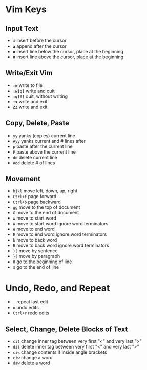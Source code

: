 # Vim Keys


## Input Text 
- **`i`**       insert before the cursor
- **`a`**       append after the cursor
- **`o`**       insert line below the cursor, place at the beginning
- **`O`**       insert line above the cursor, place at the beginning


## Write/Exit Vim
- **`:w`**      write to file
- **`:w[q]`**   write and quit
- **`:q[!]`**   quit, without writing
- **`:x`**      write and exit
- **`ZZ`**      write and exit

## Copy, Delete, Paste
- `yy`        yanks (copies) current line
- `#yy`       yanks current and # lines after
- `p`         paste after the current line
- `P`         paste above the current line
- `dd`        delete current line
- `#dd`       delete # of lines


## Movement
- `hjkl`    move left, down, up, right
- `Ctrl+f`  page forward
- `Ctrl+b`  page backward
- `gg`      move to the top of document
- `G`       move to the end of document
- `w`       move to start word
- `W`       move to start word ignore word terminators
- `e`       move to end word
- `E`       move to end word ignore word terminators
- `b`       move to back word
- `B`       move to back word ignore word terminators
- `)(`      move by sentence
- `}{`      move by paragraph
- `0`       go to the beginning of line
- `$`       go to the end of line


# Undo, Redo, and Repeat
- `.`       repeat last edit
- `u`       undo edits
- `Ctrl+r`  redo edits


## Select, Change, Delete Blocks of Text
- `cit`       change inner tag between very first "<" and very last ">"
- `dit`       delete inner tag between very first "<" and very last ">"
- `ci<`       change contents if inside angle brackets
- `ciw`       change a word
- `daw`       delete a word

